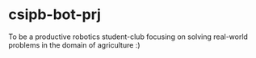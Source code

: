 # csipb-bot-prj
To be a productive robotics student-club focusing on solving real-world problems in the domain of agriculture :)

